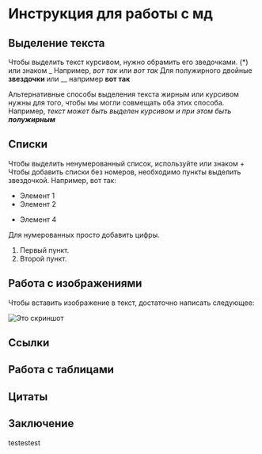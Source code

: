 # Инструкция для работы с мд

## Выделение текста
Чтобы выделить текст курсивом, нужно обрамить его зведочками. (*) или знаком _ 
Например, *вот так* или _вот так_
Для полужирного двойные **звездочки** или __ например __вот так__

Альтернативные способы выделения текста жирным или курсивом нужны для того, чтобы мы могли совмещать оба этих способа.
Например, _текст может быть выделен курсивом и при этом быть **полужирным**_
## Списки
Чтобы выделить ненумерованный список, используйте или знаком +
Чтобы добавить списки без номеров, необходимо пункты выделить звездочкой.
Например, вот так:

* Элемент 1
* Элемент 2
+ Элемент 4

Для нумерованных просто добавить цифры.

1. Первый пункт.
2. Второй пункт.

## Работа с изображениями

Чтобы вставить изображение в текст, достаточно написать следующее:

![Это скриншот](picture.png)
## Ссылки

## Работа с таблицами

## Цитаты

## Заключение

testestest